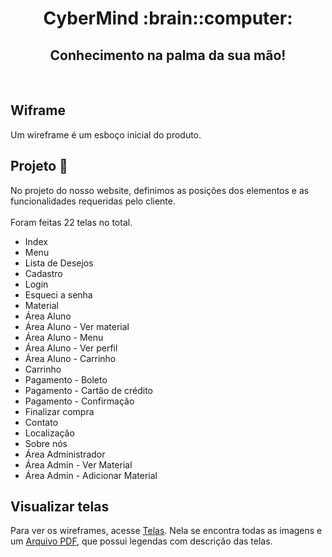 <h1 text align="center">CyberMind :brain::computer:</h1> 
<h2 text align="center">Conhecimento na palma da sua mão!</h2>


<br>

##  Wiframe 

Um wireframe é um esboço inicial do produto. 

## Projeto :pencil:


No projeto do nosso website, definimos as posições dos elementos e as funcionalidades requeridas pelo cliente.<br> <br> Foram feitas 22 telas no total.
<br>
* Index
* Menu
* Lista de Desejos
* Cadastro 
* Login
* Esqueci a senha
* Material
* Área Aluno
* Área Aluno - Ver material
* Área Aluno - Menu
* Área Aluno - Ver perfil
* Área Aluno - Carrinho
* Carrinho
* Pagamento - Boleto
* Pagamento - Cartão de crédito
* Pagamento - Confirmação
* Finalizar compra
* Contato
* Localização
* Sobre nós
* Área Administrador
* Área Admin - Ver Material
* Área Admin - Adicionar Material

## Visualizar telas 
Para ver os wireframes, acesse [Telas](https://github.com/arapujo/pi_primeiro_semestre/tree/master/SPRINT%200/Telas). Nela se encontra todas as imagens e um [Arquivo PDF](https://github.com/arapujo/pi_primeiro_semestre/blob/master/SPRINT%200/Telas/wireframes-projeto-integrador-descricao.pdf/), que possui legendas com descrição das telas.





